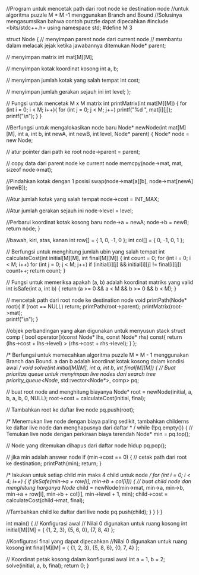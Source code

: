  
 
 //Program untuk mencetak path dari root node ke destination node
  //untuk algoritma puzzle M * M -1 menggunakan Branch and Bound
  //Solusinya mengasumsikan bahwa contoh puzzle dapat dipecahkan 
  #include <bits/stdc++.h> 
  using namespace std; 
  #define M 3 
  
  struct Node 
  { 
  // menyimpan parent node dari current node
  // membantu dalam melacak jejak ketika jawabannya ditemukan
  Node* parent; 

  // menyimpan matrix 
  int mat[M][M]; 

  // menyimpan kotak koordinat kosong 
  int a, b; 

  // menyimpan jumlah kotak yang salah tempat
  int cost; 

  // menyimpan jumlah gerakan sejauh ini
  int level; 
  }; 

  // Fungsi untuk mencetak M x M matrix 
  int printMatrix(int mat[M][M]) 
  { 
  for (int i = 0; i < M; i++){ 
      for (int j = 0; j < M; j++) 
      printf("%d ", mat[i][j]); 
      printf("\n"); 
      } 
  }       

  //Berfungsi untuk mengalokasikan node baru
  Node* newNode(int mat[M][M], int a, int b, int newA, 
      int newB, int level, Node* parent) 
  { 
      Node* node = new Node; 

  // atur pointer dari path ke root 
      node->parent = parent; 

  // copy data dari parent node ke current node 
      memcpy(node->mat, mat, sizeof node->mat); 

  //Pindahkan kotak dengan 1 posisi 
      swap(node->mat[a][b], node->mat[newA][newB]); 

  //Atur jumlah kotak yang salah tempat 
       node->cost = INT_MAX; 

  //Atur jumlah gerakan sejauh ini
      node->level = level; 

  //Perbarui koordinat kotak kosong baru
      node->a = newA; 
      node->b = newB; 
  return node; 
  } 

  //bawah, kiri, atas, kanan
      int row[] = { 1, 0, -1, 0 }; 
      int col[] = { 0, -1, 0, 1 }; 

  // Berfungsi untuk menghitung jumlah ubin yang salah tempat
      int calculateCost(int initial[M][M], int final[M][M]) 
      { 
          int count = 0; 
          for (int i = 0; i < M; i++) 
          for (int j = 0; j < M; j++) 
              if (initial[i][j] && initial[i][j] != final[i][j]) 
          count++; 
          return count; 
      } 

  // Fungsi untuk memeriksa apakah (a, b) adalah koordinat matriks yang valid
       int isSafe(int a, int b) 
  { 
       return (a >= 0 && a < M && b >= 0 && b < M); 
  } 

  // mencetak path dari root node ke destination node 
      void printPath(Node* root){ 
          if (root == NULL) 
      return; 
          printPath(root->parent); 
          printMatrix(root->mat);     
          printf("\n"); 
  } 

  //objek perbandingan yang akan digunakan untuk menyusun stack
      struct comp 
  { 
      bool operator()(const Node* lhs, const Node* rhs) const{
      return (lhs->cost + lhs->level) > (rhs->cost + rhs->level); 
      } 
  }; 

  /* Berfungsi untuk memecahkan algoritma puzzle M * M - 1 menggunakan
     Branch dan Bound. a dan b adalah koordinat kotak kosong
     dalam kondisi awal */
    void solve(int initial[M][M], int a, int b, 
    int final[M][M]) 
    { 
  // Buat prioritas queue untuk menyimpan live nodes dari search tree  
      priority_queue<Node*, std::vector<Node*>, comp> pq; 

  // buat root node and menghitung biayanya
      Node* root = newNode(initial, a, b, a, b, 0, NULL); 
      root->cost = calculateCost(initial, final); 

  // Tambahkan root ke daftar live node 
      pq.push(root); 

  /* Menemukan live node dengan biaya paling sedikit,
    tambahkan childerns ke daftar live node dan
    menghapusnya dari daftar * /
  while (!pq.empty()) 
  { 
  // Temukan live node dengan perkiraan biaya terendah
      Node* min = pq.top(); 

  // Node yang ditemukan dihapus dari daftar node hidup
  pq.pop(); 

  // jika min adalah answer node 
  if (min->cost == 0) 
  { 
  // cetak path dari root ke destination; 
      printPath(min); 
      return; 
  } 

  /* lakukan untuk setiap child min
    maks 4 child untuk node */ 
  for (int i = 0; i < 4; i++) 
  { 
      if (isSafe(min->a + row[i], min->b + col[i])) 
  { 
  // buat child node dan menghitung harganya 
      Node* child = newNode(min->mat, min->a, 
      min->b, min->a + row[i], 
      min->b + col[i], 
      min->level + 1, min); 
      child->cost = calculateCost(child->mat, final); 

  //Tambahkan child ke daftar dari live node
      pq.push(child); 
      } 
    } 
   } 
  } 

  int main() 
  { 
  // Konfigurasi awal 
  // Nilai 0 digunakan untuk ruang kosong 
      int initial[M][M] = 
  { 
      {1, 2, 3}, 
      {5, 6, 0}, 
      {7, 8, 4} 
  }; 

  //Konfigurasi final yang dapat dipecahkan
  //Nilai 0 digunakan untuk ruang kosong
  int final[M][M] = 
  { 
      {1, 2, 3}, 
      {5, 8, 6}, 
      {0, 7, 4} 
  }; 

  // Koordinat petak kosong dalam konfigurasi awal
     int a = 1, b = 2; 
      solve(initial, a, b, final); 
          return 0; 
  }
